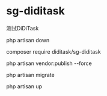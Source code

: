 # sg-diditask
测试DiDiTask

php artisan down

composer require diditask/sg-diditask

php artisan vendor:publish --force

php artisan migrate

php artisan up
